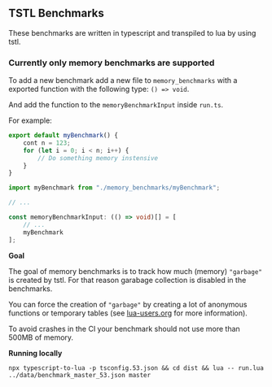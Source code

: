 ## TSTL Benchmarks

These benchmarks are written in typescript and transpiled to lua by using tstl.

### Currently only memory benchmarks are supported

To add a new benchmark add a new file to `memory_benchmarks`
with a exported function with the following type: `() => void`.

And add the function to the `memoryBenchmarkInput` inside `run.ts`.

For example:

```ts
export default myBenchmark() {
    cont n = 123;
    for (let i = 0; i < n; i++) {
        // Do something memory instensive
    }
}
```

```ts
import myBenchmark from "./memory_benchmarks/myBenchmark";

// ...

const memoryBenchmarkInput: (() => void)[] = [
    // ...
    myBenchmark
];
```

**Goal**

The goal of memory benchmarks is to track how much (memory) `"garbage"` is created by tstl.
For that reason garabage collection is disabled in the benchmarks.

You can force the creation of `"garbage"` by creating a lot of anonymous functions or temporary tables (see [lua-users.org](http://lua-users.org/wiki/OptimisingGarbageCollection) for more information).

To avoid crashes in the CI your benchmark should not use more than 500MB of memory.

**Running locally**

`npx typescript-to-lua -p tsconfig.53.json && cd dist && lua -- run.lua ../data/benchmark_master_53.json master`